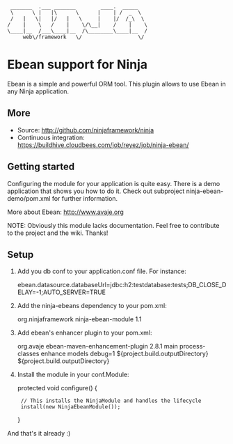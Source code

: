      _______  .___ _______        ____.  _____   
     \      \ |   |\      \      |    | /  _  \  
     /   |   \|   |/   |   \     |    |/  /_\  \ 
    /    |    \   /    |    \/\__|    /    |    \
    \____|__  /___\____|__  /\________\____|__  /
         web\/framework   \/                  \/ 
        


Ebean support for Ninja
=======================
Ebean is a simple and powerful ORM tool.
This plugin allows to use Ebean in any Ninja 
application.

More
----

 * Source: http://github.com/ninjaframework/ninja
 * Continuous integration: https://buildhive.cloudbees.com/job/reyez/job/ninja-ebean/
 

Getting started
---------------
Configuring the module for your application is quite easy. There
is a demo application that shows you how to do it.
Check out subproject ninja-ebean-demo/pom.xml for 
further information.

More about Ebean: http://www.avaje.org

NOTE:
Obviously this module lacks documentation. Feel free to
contribute to the project and the wiki. Thanks!


Setup
-----

1) Add you db conf to your application.conf file. For instance:

    ebean.datasource.databaseUrl=jdbc:h2:testdatabase:tests;DB_CLOSE_DELAY=-1;AUTO_SERVER=TRUE
 
2) Add the ninja-ebeans dependency to your pom.xml:

    <dependency>
        <groupId>org.ninjaframework</groupId>
        <artifactId>ninja-ebean-module</artifactId>
        <version>1.1</version>
    </dependency>
    
3) Add ebean's enhancer plugin to your pom.xml:

    <plugin>
        <groupId>org.avaje</groupId>
        <artifactId>ebean-maven-enhancement-plugin</artifactId>
        <version>2.8.1</version>
        <executions>
            <execution>
                <id>main</id>
                <phase>process-classes</phase>
                <goals>
                    <goal>enhance</goal>
                </goals>
                <configuration>
                    <packages>models</packages>
                    <transformArgs>debug=1</transformArgs>
                    <!-- workaround against bug in ebean: https://groups.google.com/forum/?fromgroups#!topic/ebean/w2Q6PSeXKAk%5B1-25%5D -->
                    <classSource>${project.build.outputDirectory}</classSource>
                    <classDestination>${project.build.outputDirectory}</classDestination>
                </configuration>
            </execution>
        </executions>
    </plugin>

4) Install the module in your conf.Module:

    protected void configure() {

        // This installs the NinjaModule and handles the lifecycle
        install(new NinjaEbeanModule());
    }
    
    
And that's it already :)

